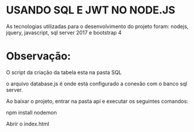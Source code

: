 # USANDO SQL E JWT NO NODE.JS 

As tecnologias utilizadas para o desenvolvimento do projeto foram: nodejs, jquery, javascript, sql server 2017 e bootstrap 4

# Observação:

O script da criação da tabela esta na pasta SQL

o arquivo database.js é onde está configurado a conexão com o banco sql server.

Ao baixar o projeto, entrar na pasta api e executar os seguintes comandos:

npm install
nodemon

Abrir o index.html
